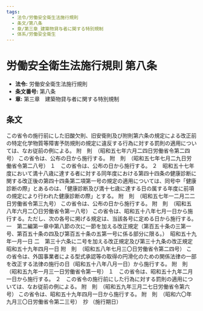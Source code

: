 ```yaml
---
tags:
  - 法令/労働安全衛生法施行規則
  - 条文/第八条
  - 章/第三章_建築物貸与者に関する特別規制
  - 体系/労働安全衛生
---
```

# 労働安全衛生法施行規則 第八条

- **法令:** 労働安全衛生法施行規則
- **条文番号:** 第八条
- **章:** 第三章　建築物貸与者に関する特別規制

## 条文
この省令の施行前にした旧酸欠則、旧安衛則及び附則第六条の規定による改正前の特定化学物質等障害予防規則の規定に違反する行為に対する罰則の適用については、なお従前の例による。
附　則　（昭和五七年六月二四日労働省令第二四号）
この省令は、公布の日から施行する。
附　則　（昭和五七年七月二九日労働省令第二八号）
１　この省令は、公布の日から施行する。
２　昭和五十七年度において満十八歳に達する者に対する同年度における第四十四条の健康診断に関する改正後の第四十四条第二項第一号の規定の適用については、同号中「健康診断の際」とあるのは、「健康診断及び満十七歳に達する日の属する年度に前項の規定により行われた健康診断の際」とする。
附　則　（昭和五七年一二月二二日労働省令第三九号）
この省令は、公布の日から施行する。
附　則　（昭和五八年六月二〇日労働省令第一八号）
この省令は、昭和五十八年七月一日から施行する。ただし、次の各号に掲げる規定は、当該各号に定める日から施行する。
一　第二編第一章中第八節の次に一節を加える改正規定（第百五十条の三第一号、第百五十条の四及び第百五十条の五第一号に係る部分に限る。）　昭和五十九年一月一日
二　第三十六条に二号を加える改正規定及び第三十九条の改正規定　昭和五十九年四月一日
附　則　（昭和五八年七月三〇日労働省令第二四号）
この省令は、外国事業者による型式承認等の取得の円滑化のための関係法律の一部を改正する法律の施行の日（昭和五十八年八月一日）から施行する。
附　則　（昭和五九年一月三一日労働省令第一号）
１　この省令は、昭和五十九年二月一日から施行する。
２　この省令の施行前にした行為に対する罰則の適用については、なお従前の例による。
附　則　（昭和五九年三月二七日労働省令第六号）
この省令は、昭和五十九年四月一日から施行する。
附　則　（昭和六〇年九月三〇日労働省令第二三号）　抄
（施行期日）

